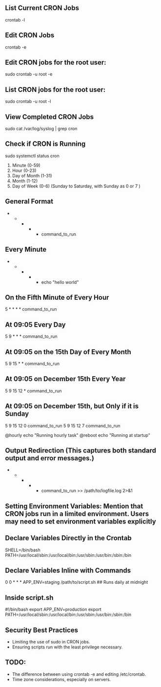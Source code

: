 
## List Current CRON Jobs
crontab -l

## Edit CRON Jobs
crontab -e
## Edit CRON jobs for the root user:
sudo crontab -u root -e
## List CRON jobs for the root user:
sudo crontab -u root -l

## View Completed CRON Jobs
sudo cat /var/log/syslog | grep cron

## Check if CRON is Running
sudo systemctl status cron

1. Minute (0-59)
2. Hour (0-23)
3. Day of Month (1-31)
4. Month (1-12)
5. Day of Week (0-6) (Sunday to Saturday, with Sunday as 0 or 7 )


## General Format
* * * * * command_to_run



## Every Minute
* * * * * echo "hello world"

## On the Fifth Minute of Every Hour
5 * * * * command_to_run

## At 09:05 Every Day
5 9 * * * command_to_run

## At 09:05 on the 15th Day of Every Month
5 9 15 * * command_to_run

## At 09:05 on December 15th Every Year
5 9 15 12 * command_to_run

## At 09:05 on December 15th, but Only if it is Sunday
5 9 15 12 0 command_to_run
5 9 15 12 7 command_to_run

@hourly echo "Running hourly task"
@reboot echo "Running at startup"



## Output Redirection (This captures both standard output and error messages.)
* * * * * command_to_run >> /path/to/logfile.log 2>&1

## Setting Environment Variables: Mention that CRON jobs run in a limited environment. Users may need to set environment variables explicitly
## Declare Variables Directly in the Crontab
SHELL=/bin/bash
PATH=/usr/local/sbin:/usr/local/bin:/usr/sbin:/usr/bin:/sbin:/bin

## Declare Variables Inline with Commands
0 0 * * * APP_ENV=staging /path/to/script.sh     ## Runs daily at midnight

## Inside script.sh
#!/bin/bash
export APP_ENV=production
export PATH=/usr/local/sbin:/usr/local/bin:/usr/sbin:/usr/bin:/sbin:/bin


## Security Best Practices
- Limiting the use of sudo in CRON jobs.
- Ensuring scripts run with the least privilege necessary.


## TODO:
- The difference between using crontab -e and editing /etc/crontab.
- Time zone considerations, especially on servers.


